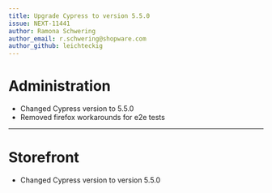 ```yaml
---
title: Upgrade Cypress to version 5.5.0
issue: NEXT-11441
author: Ramona Schwering
author_email: r.schwering@shopware.com 
author_github: leichteckig
---
```

# Administration
* Changed Cypress version to 5.5.0
* Removed firefox workarounds for e2e tests 
___
# Storefront
* Changed Cypress version to version 5.5.0

